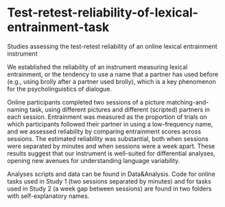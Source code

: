 # Test-retest-reliability-of-lexical-entrainment-task
Studies assessing the test-retest reliability of an online lexical entrainment instrument

We established the reliability of an instrument measuring lexical entrainment, or the tendency to use a name that a partner has used before (e.g., using brolly after a partner used brolly), which is a key phenomenon for the psycholinguistics of dialogue. 

Online participants completed two sessions of a picture matching-and-naming task, using different pictures and different (scripted) partners in each session. Entrainment was measured as the proportion of trials on which participants followed their partner in using a low-frequency name, and we assessed reliability by comparing entrainment scores across sessions. The estimated reliability was substantial, both when sessions were separated by minutes and when sessions were a week apart. These results suggest that our instrument is well-suited for differential analyses, opening new avenues for understanding language variability.

Analyses scripts and data can be found in Data&Analysis. 
Code for online tasks used in Study 1 (two sessions separated by minutes) and for tasks used in Study 2 (a week gap between sessions) are found in two folders with self-explanatory names. 
